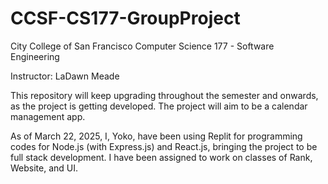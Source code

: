 # CCSF-CS177-GroupProject
City College of San Francisco Computer Science 177 - Software Engineering

Instructor: LaDawn Meade

This repository will keep upgrading throughout the semester and onwards, as the project is getting developed. The project will aim to be a calendar management app.

As of March 22, 2025, I, Yoko, have been using Replit for programming codes for Node.js (with Express.js) and React.js, bringing the project to be full stack development. I have been assigned to work on classes of Rank, Website, and UI.
